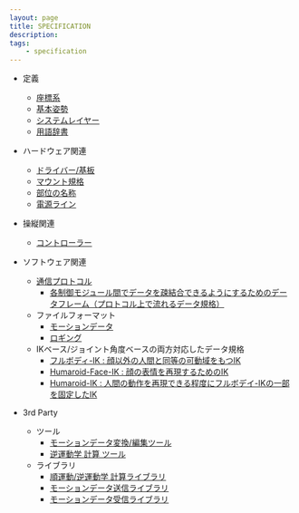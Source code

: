 ```yaml
---
layout: page
title: SPECIFICATION
description:
tags:
    - specification
---
```


* 定義
  * [座標系](definition/basic_posture.md)
  * [基本姿勢](definition/coordinate_system)
  * [システムレイヤー](definition/system_layer)
  * [用語辞書](https://humanoidcommonnorms.github.io/HumanoidDictionary)

* ハードウェア関連
  * [ドライバー/基板](hardware/drive_controller)
  * [マウント規格](hardware/mount_standard)
  * [部位の名称](hardware/parts_name)
  * [電源ライン](hardware/power_line)


* 操縦関連
  * [コントローラー](maneuver)

* ソフトウェア関連
  * [通信プロトコル](software/communication_protocol)
    * [各制御モジュール間でデータを疎結合できるようにするためのデータフレーム（プロトコル上で流れるデータ規格）](/418.html)
  * ファイルフォーマット
    * [モーションデータ](../standards/file_format/format_motion)
    * [ロギング](../standards/file_format/format_logging)
  * IKベース/ジョイント角度ベースの両方対応したデータ規格
    * [フルボディ-IK : 顔以外の人間と同等の可動域をもつIK](/418.html)
    * [Humaroid-Face-IK : 顔の表情を再現するためのIK](/418.html)
    * [Humaroid-IK : 人間の動作を再現できる程度にフルボデイ-IKの一部を固定したIK](	/418.html)


* 3rd Party
  * ツール
    * [モーションデータ変換/編集ツール](/418.html)
    * [逆運動学 計算 ツール](/418.html)
  * ライブラリ
    * [順運動/逆運動学 計算ライブラリ](/418.html)
    * [モーションデータ送信ライブラリ](/418.html)
    * [モーションデータ受信ライブラリ](/418.html)
